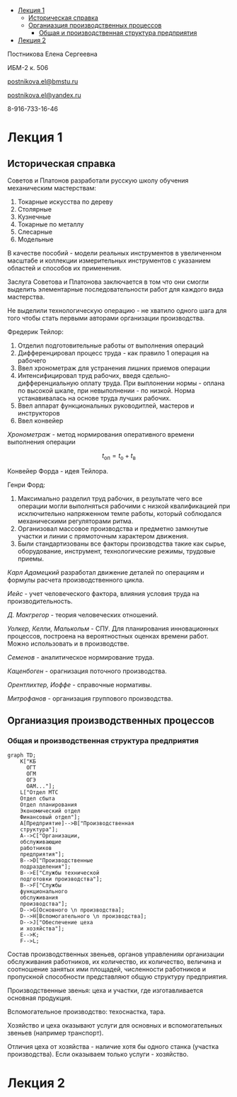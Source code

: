- [Лекция 1](#лекция-1)
  - [Историческая справка](#историческая-справка)
  - [Органиазция производственных процессов](#органиазция-производственных-процессов)
    - [Общая и производственная структура предприятия](#общая-и-производственная-структура-предприятия)
- [Лекция 2](#лекция-2)

Постникова Елена Сергеевна

ИБМ-2 к. 506

postnikova.el@bmstu.ru

postnikova.el@yandex.ru

8-916-733-16-46

# Лекция 1

## Историческая справка

Советов и Платонов разработали русскую школу обучения механическим мастерствам:

1. Токарные искусства по дереву
2. Столярные 
3. Кузнечные
4. Токарные по металлу
5. Слесарные
6. Модельные

В качестве пособий - модели реальных инструментов в увеличенном масштабе и коллекции измерительных инструментов с указанием областей и способов их применения. 

Заслуга Советова и Платонова заключается в том что они смогли выделить элементарные последовательности работ для каждого вида мастерства.

Не выделили технологическую операцию - не хватило одного шага для того чтобы стать первыми авторами организации производства.

Фредерик Тейлор:

1. Отделил подготовительные работы от выполнения операций
2. Дифференцировал процесс труда - как правило 1 операция на рабочего
3. Ввел хронометраж для устранения лишних приемов операции
4. Интенсифицировал труд рабочих, введя сдельно-дифференциальную оплату труда. При выплонении нормы - оплана по высокой шкале, при невыполнении - по низкой. Норма устанавивалась на основе труда лучших рабочих.
5. Ввел аппарат функциональных руководитлей, мастеров и инструкторов
6. Ввел конвейер

*Хронометраж* - метод нормирования оперативного времени выполнения операции

$$t_\text{оп}=t_\text{о}+t_\text{в}$$

Конвейер Форда - идея Тейлора.

Генри Форд:
1. Максимально разделил труд рабочих, в результате чего все операции могли выполняться рабочими с низкой квалификацией при исключительно напряженном темпе работы, который соблюдался механическими регуляторами ритма. 
2. Организовал массовое производства и предметно замкнутые участки и линии с прямоточным характером движения. 
3. Были стандартизованы все факторы производства такие как сырье, оборудование, инструмент, технологические режимы, трудовые приемы.

*Карл Адамецкий* разработал движение деталей по операциям и формулы расчета производственного цикла.

*Иейс* - учет человеческого фактора, влияния условия труда на производительность.

*Д. Макгрегор* - теория человеческих отношений.

*Уолкер, Келли, Малькольм* - СПУ. Для планирования инновационных процессов, построена на вероятностных оценках времени работ. Можно использовать и в производстве.

*Семенов* - аналитическое нормирование труда.

*Каценбоген* - орагнизация поточного производства.

*Орентлихтер, Иоффе* - справочные нормативы.

*Митрофанов* - организация группового производства.

## Органиазция производственных процессов

### Общая и производственная структура предприятия

<!-- ![Image](./imgs/1.drawio.png) -->

```mermaid
graph TD;
    K["КБ
      ОГТ
      ОГМ
      ОГЭ
      ОАМ..."];
    L["Отдел МТС
    Отдел сбыта
    Отдел планирования
    Экономический отдел
    Финансовый отдел"];
    A[Предприятие]-->B["Производственная
    структура"];
    A-->C["Организации, 
    обслуживающие
    работников 
    предприятия"];
    B-->D["Производственные
    подразделения"];
    B-->E["Службы технической
    подготовки производства"];
    B-->F["Службы
    функционального
    обслуживания
    производства"];
    D-->G[Основного \n производства];
    D-->H[Вспомогательного \n производства];
    D-->J["Обеспечение цеха
    и хозяйства"];
    E-->K;
    F-->L;

```

Состав производственных звеньев, органов управленияи организации обслуживания работников, их количество, их количество, величина и соотношение занятых ими площадей, численности работников и пропускной способности представляют общую структуру предприятия.

Производственные звенья: цеха и участки, где изготавливается основная продукция.

Вспомогательное производство: техоснастка, тара.

Хозяйство и цеха оказывают услуги для основных и вспомогательных звеньев (например транспорт).

Отличия цеха от хозяйства - наличие хотя бы одного станка (участка производства). Если оказываем только услуги - хозяйство.

# Лекция 2
